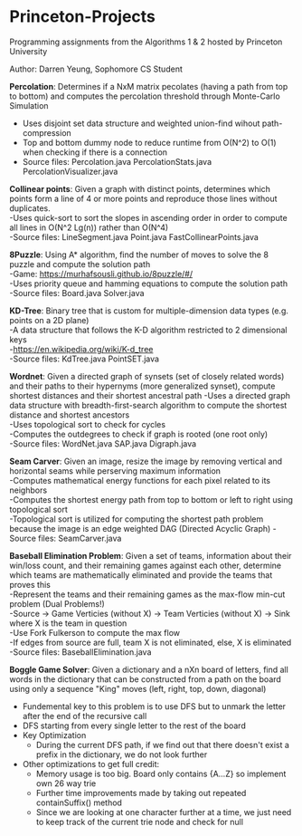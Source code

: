 # Princeton-Projects
Programming assignments from the Algorithms 1 & 2 hosted by Princeton University

Author: Darren Yeung, Sophomore CS Student

**Percolation**: Determines if a NxM matrix pecolates (having a path from top to bottom) and computes the percolation threshold through Monte-Carlo Simulation  
- Uses disjoint set data structure and weighted union-find wihout path-compression  
- Top and bottom dummy node to reduce runtime from O(N^2) to O(1) when checking if there is a connection
- Source files: Percolation.java PercolationStats.java PercolationVisualizer.java  
      
**Collinear points**: Given a graph with distinct points, determines which points form a line of 4 or more points and reproduce those lines without duplicates.   
    -Uses quick-sort to sort the slopes in ascending order in order to compute all lines in O(N^2 Lg(n)) rather than O(N^4)  
    -Source files: LineSegment.java Point.java  FastCollinearPoints.java  
    
**8Puzzle**: Using A* algorithm, find the number of moves to solve the 8 puzzle and compute the solution path  
    -Game: https://murhafsousli.github.io/8puzzle/#/  
    -Uses priority queue and hamming equations to compute the solution path   
    -Source files: Board.java Solver.java   

**KD-Tree**: Binary tree that is custom for multiple-dimension data types (e.g. points on a 2D plane)  
    -A data structure that follows the K-D algorithm restricted to 2 dimensional keys  
    -https://en.wikipedia.org/wiki/K-d_tree  
    -Source files: KdTree.java PointSET.java  

**Wordnet**: Given a directed graph of synsets (set of closely related words) and their paths to their hypernyms (more generalized synset),
compute shortest distances and their shortest ancestral path
    -Uses a directed graph data structure with breadth-first-search algorithm to compute the shortest distance and shortest ancestors   
    -Uses topological sort to check for cycles   
    -Computes the outdegrees to check if graph is rooted (one root only)  
    -Source files: WordNet.java SAP.java Digraph.java   
    
**Seam Carver**: Given an image, resize the image by removing vertical and horizontal seams while perserving maximum information <br />
    -Computes mathematical energy functions for each pixel related to its neighbors <br />
    -Computes the shortest energy path from top to bottom or left to right using topological sort <br />
    -Topological sort is utilized for computing the shortest path problem because the image is an edge weighted DAG (Directed Acyclic Graph)
    -Source files: SeamCarver.java

**Baseball Elimination Problem**: Given a set of teams, information about their win/loss count, and their remaining games against each other, 
determine which teams are mathematically eliminated and provide the teams that proves this <br />
    -Represent the teams and their remaining games as the max-flow min-cut problem (Dual Problems!) <br />
    -Source -> Game Verticies (without X) -> Team Verticies (without X) -> Sink where X is the team in question <br />
    -Use Fork Fulkerson to compute the max flow <br />
    -If edges from source are full, team X is not eliminated, else, X is eliminated <br />
    -Source files: BaseballElimination.java

**Boggle Game Solver**: Given a dictionary and a nXn board of letters, find all words in the dictionary that can be constructed 
from a path on the board using only a sequence "King" moves (left, right, top, down, diagonal) <br />
- Fundemental key to this problem is to use DFS but to unmark the letter after the end of the recursive call 
- DFS starting from every single letter to the rest of the board
- Key Optimization
    - During the current DFS path, if we find out that there doesn't exist a prefix in the dictionary, we do not look further
- Other optimizations to get full credit: 
    - Memory usage is too big. Board only contains {A...Z} so implement own 26 way trie 
    - Further time improvements made by taking out repeated containSuffix() method 
    - Since we are looking at one character further at a time, we just need to keep track of the current trie node and check for null 
   

    

    
    
    
    

